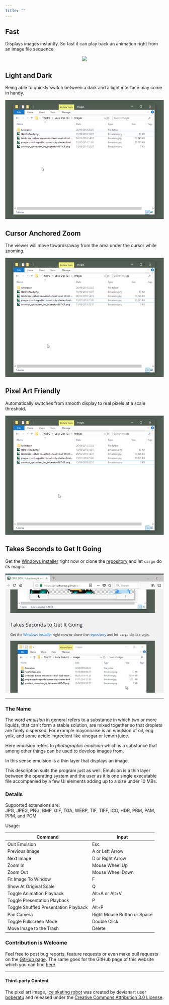 ```yaml
---
title: ""
---
```


## Fast

Displays images instantly. So fast it can play back an animation right from an image file sequence.

<p align="center">
  <img src="gif/animation.gif">
</p>

## Light and Dark

Being able to quickly switch between a dark and a light interface may come in handy.

<p align="center">
  <img src="gif/light-dark.gif">
</p>

## Cursor Anchored Zoom

The viewer will move towards/away from the area under the cursor while zooming.

<p align="center">
  <img src="gif/zoom.gif">
</p>

## Pixel Art Friendly

Automatically switches from smooth display to real pixels at a scale threshold.

<p align="center">
  <img src="gif/pixel-art.gif">
</p>

## Takes Seconds to Get It Going

Get the [Windows installer](#installer-link) right now or clone the [repository](https://github.com/ArturKovacs/emulsion) and let `cargo` do its magic.

<p align="center">
  <img src="gif/install.gif">
</p>

--------

### The Name

The word _emulsion_ in general refers to a substance in which two or more liquids, that can't form a stable solution, are mixed together so that droplets are finely dispersed. For example mayonnaise is an emulsion of oil, egg yolk, and some acidic ingredient like vinegar or lemon juice.

Here emulsion refers to _photographic emulsion_ which is a substance that among other things can be used to develop images from.

In this sense emulsion is a thin layer that displays an image.

This description suits the program just as well. Emulsion is a thin layer between the operating system and the user as it is one single executable file accompanied by a few UI elements adding up to a size under 10 MBs.

### Details

Supported extensions are:<br/>
JPG, JPEG, PNG, BMP, GIF, TGA, WEBP, TIF, TIFF, ICO, HDR, PBM, PAM, PPM, and PGM

Usage:

| Command                               | Input                        |
| ------------------------------------- | ---------------------------- |
| Quit Emulsion                         | Esc                          |
| Previous Image                        | A or Left Arrow              |
| Next Image                            | D or Right Arrow             |
| Zoom In                               | Mouse Wheel Up               |
| Zoom Out                              | Mouse Wheel Down             |
| Fit Image To Window                   | F                            |
| Show At Original Scale                | Q                            |
| Toggle Animation Playback             | Alt+A or Alt+V               |
| Toggle Presentation Playback          | P                            |
| Toggle Shuffled Presentation Playback | Alt+P                        |
| Pan Camera                            | Right Mouse Button or Space  |
| Toggle Fullscreen Mode                | Double Click                 |
| Move Image to the Trash               | Delete                       |


### Contribution is Welcome

Feel free to post bug reports, feature requests or even make pull requests on the [GitHub page](https://github.com/ArturKovacs/emulsion). The same goes for the GitHub page of this website which you can find [here](https://github.com/ArturKovacs/emulsion-website).

--------

#### Third-party Content

The pixel art image, [ice skating robot](https://www.deviantart.com/boberatu/art/Snowbot-Spritesheet-579824187) was created by devianart user [boberatu](https://www.deviantart.com/boberatu) and released under the [Creative Commons Attribution 3.0 License](http://creativecommons.org/licenses/by/3.0/).

